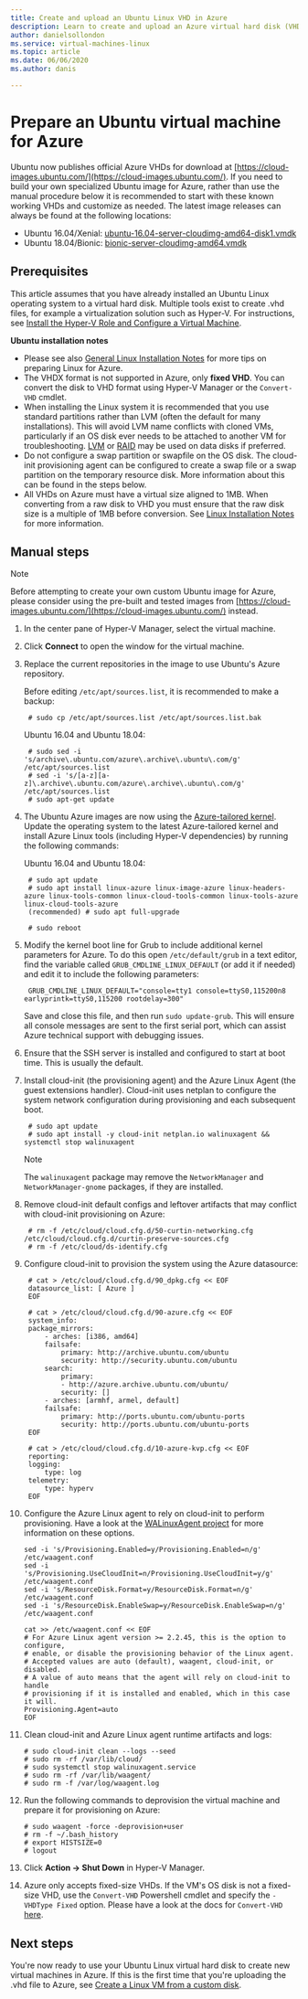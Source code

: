```yaml
---
title: Create and upload an Ubuntu Linux VHD in Azure
description: Learn to create and upload an Azure virtual hard disk (VHD) that contains an Ubuntu Linux operating system.
author: danielsollondon
ms.service: virtual-machines-linux
ms.topic: article
ms.date: 06/06/2020
ms.author: danis

---
```

# Prepare an Ubuntu virtual machine for Azure


Ubuntu now publishes official Azure VHDs for download at [https://cloud-images.ubuntu.com/](https://cloud-images.ubuntu.com/). If you need to build your own specialized Ubuntu image for Azure, rather than use the manual procedure below it is recommended to start with these known working VHDs and customize as needed. The latest image releases can always be found at the following locations:

* Ubuntu 16.04/Xenial: [ubuntu-16.04-server-cloudimg-amd64-disk1.vmdk](https://cloud-images.ubuntu.com/releases/xenial/release/ubuntu-16.04-server-cloudimg-amd64-disk1.vmdk)
* Ubuntu 18.04/Bionic: [bionic-server-cloudimg-amd64.vmdk](https://cloud-images.ubuntu.com/bionic/current/bionic-server-cloudimg-amd64.vmdk)

## Prerequisites
This article assumes that you have already installed an Ubuntu Linux operating system to a virtual hard disk. Multiple tools exist to create .vhd files, for example a virtualization solution such as Hyper-V. For instructions, see [Install the Hyper-V Role and Configure a Virtual Machine](https://technet.microsoft.com/library/hh846766.aspx).

**Ubuntu installation notes**

* Please see also [General Linux Installation Notes](create-upload-generic.md#general-linux-installation-notes) for more tips on preparing Linux for Azure.
* The VHDX format is not supported in Azure, only **fixed VHD**.  You can convert the disk to VHD format using Hyper-V Manager or the `Convert-VHD` cmdlet.
* When installing the Linux system it is recommended that you use standard partitions rather than LVM (often the default for many installations). This will avoid LVM name conflicts with cloned VMs, particularly if an OS disk ever needs to be attached to another VM for troubleshooting. [LVM](configure-lvm.md?toc=%2fazure%2fvirtual-machines%2flinux%2ftoc.json) or [RAID](configure-raid.md?toc=%2fazure%2fvirtual-machines%2flinux%2ftoc.json) may be used on data disks if preferred.
* Do not configure a swap partition or swapfile on the OS disk. The cloud-init provisioning agent can be configured to create a swap file or a swap partition on the temporary resource disk. More information about this can be found in the steps below.
* All VHDs on Azure must have a virtual size aligned to 1MB. When converting from a raw disk to VHD you must ensure that the raw disk size is a multiple of 1MB before conversion. See [Linux Installation Notes](create-upload-generic.md#general-linux-installation-notes) for more information.

## Manual steps
> [!NOTE]
> Before attempting to create your own custom Ubuntu image for Azure, please consider using the pre-built and tested images from [https://cloud-images.ubuntu.com/](https://cloud-images.ubuntu.com/) instead.
> 
> 

1. In the center pane of Hyper-V Manager, select the virtual machine.

2. Click **Connect** to open the window for the virtual machine.

3. Replace the current repositories in the image to use Ubuntu's Azure repository.
   
	Before editing `/etc/apt/sources.list`, it is recommended to make a backup:
   
		# sudo cp /etc/apt/sources.list /etc/apt/sources.list.bak

	Ubuntu 16.04 and Ubuntu 18.04:
   
		# sudo sed -i 's/archive\.ubuntu.com/azure\.archive\.ubuntu\.com/g' /etc/apt/sources.list
		# sed -i 's/[a-z][a-z]\.archive\.ubuntu.com/azure\.archive\.ubuntu\.com/g' /etc/apt/sources.list
		# sudo apt-get update


4. The Ubuntu Azure images are now using the [Azure-tailored kernel](https://ubuntu.com/blog/microsoft-and-canonical-increase-velocity-with-azure-tailored-kernel). Update the operating system to the latest Azure-tailored kernel and install Azure Linux tools (including Hyper-V dependencies) by running the following commands:

	Ubuntu 16.04 and Ubuntu 18.04:

        # sudo apt update
        # sudo apt install linux-azure linux-image-azure linux-headers-azure linux-tools-common linux-cloud-tools-common linux-tools-azure linux-cloud-tools-azure
        (recommended) # sudo apt full-upgrade

        # sudo reboot

5. Modify the kernel boot line for Grub to include additional kernel parameters for Azure. To do this open `/etc/default/grub` in a text editor, find the variable called `GRUB_CMDLINE_LINUX_DEFAULT` (or add it if needed) and edit it to include the following parameters:
   
        GRUB_CMDLINE_LINUX_DEFAULT="console=tty1 console=ttyS0,115200n8 earlyprintk=ttyS0,115200 rootdelay=300"

    Save and close this file, and then run `sudo update-grub`. This will ensure all console messages are sent to the first serial port, which can assist Azure technical support with debugging issues.

6. Ensure that the SSH server is installed and configured to start at boot time.  This is usually the default.

7. Install cloud-init (the provisioning agent) and the Azure Linux Agent (the guest extensions handler). Cloud-init uses netplan to configure the system network configuration during provisioning and each subsequent boot.

		# sudo apt update
		# sudo apt install -y cloud-init netplan.io walinuxagent && systemctl stop walinuxagent

   > [!Note]
   >  The `walinuxagent` package may remove the `NetworkManager` and `NetworkManager-gnome` packages, if they are installed.

8. Remove cloud-init default configs and leftover artifacts that may conflict with cloud-init provisioning on Azure:

		# rm -f /etc/cloud/cloud.cfg.d/50-curtin-networking.cfg /etc/cloud/cloud.cfg.d/curtin-preserve-sources.cfg
		# rm -f /etc/cloud/ds-identify.cfg

9. Configure cloud-init to provision the system using the Azure datasource:

		# cat > /etc/cloud/cloud.cfg.d/90_dpkg.cfg << EOF
		datasource_list: [ Azure ]
		EOF

		# cat > /etc/cloud/cloud.cfg.d/90-azure.cfg << EOF
		system_info:
		package_mirrors:
			- arches: [i386, amd64]
			failsafe:
				primary: http://archive.ubuntu.com/ubuntu
				security: http://security.ubuntu.com/ubuntu
			search:
				primary:
				- http://azure.archive.ubuntu.com/ubuntu/
				security: []
			- arches: [armhf, armel, default]
			failsafe:
				primary: http://ports.ubuntu.com/ubuntu-ports
				security: http://ports.ubuntu.com/ubuntu-ports
		EOF

		# cat > /etc/cloud/cloud.cfg.d/10-azure-kvp.cfg << EOF
		reporting:
		logging:
			type: log
		telemetry:
			type: hyperv
		EOF

10. Configure the Azure Linux agent to rely on cloud-init to perform provisioning. Have a look at the [WALinuxAgent project](https://github.com/Azure/WALinuxAgent) for more information on these options.

		sed -i 's/Provisioning.Enabled=y/Provisioning.Enabled=n/g' /etc/waagent.conf
		sed -i 's/Provisioning.UseCloudInit=n/Provisioning.UseCloudInit=y/g' /etc/waagent.conf
		sed -i 's/ResourceDisk.Format=y/ResourceDisk.Format=n/g' /etc/waagent.conf
		sed -i 's/ResourceDisk.EnableSwap=y/ResourceDisk.EnableSwap=n/g' /etc/waagent.conf

		cat >> /etc/waagent.conf << EOF
		# For Azure Linux agent version >= 2.2.45, this is the option to configure,
		# enable, or disable the provisioning behavior of the Linux agent.
		# Accepted values are auto (default), waagent, cloud-init, or disabled.
		# A value of auto means that the agent will rely on cloud-init to handle
		# provisioning if it is installed and enabled, which in this case it will.
		Provisioning.Agent=auto
		EOF

11. Clean cloud-init and Azure Linux agent runtime artifacts and logs:

		# sudo cloud-init clean --logs --seed
		# sudo rm -rf /var/lib/cloud/
		# sudo systemctl stop walinuxagent.service
		# sudo rm -rf /var/lib/waagent/
		# sudo rm -f /var/log/waagent.log

12. Run the following commands to deprovision the virtual machine and prepare it for provisioning on Azure:

		# sudo waagent -force -deprovision+user
		# rm -f ~/.bash_history
		# export HISTSIZE=0
		# logout

13. Click **Action -> Shut Down** in Hyper-V Manager.

14. Azure only accepts fixed-size VHDs. If the VM's OS disk is not a fixed-size VHD, use the `Convert-VHD` Powershell cmdlet and specify the `-VHDType Fixed` option. Please have a look at the docs for `Convert-VHD` [here](https://docs.microsoft.com/en-us/powershell/module/hyper-v/convert-vhd?view=win10-ps).


## Next steps
You're now ready to use your Ubuntu Linux virtual hard disk to create new virtual machines in Azure. If this is the first time that you're uploading the .vhd file to Azure, see [Create a Linux VM from a custom disk](upload-vhd.md#option-1-upload-a-vhd).

